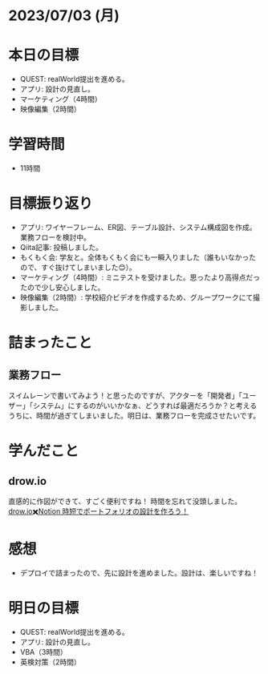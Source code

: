 # 2023/07/03 (月)

# 本日の目標

- QUEST: realWorld提出を進める。
- アプリ: 設計の見直し。
- マーケティング（4時間）
- 映像編集（2時間）

# 学習時間
- 11時間

# 目標振り返り

- アプリ: ワイヤーフレーム、ER図、テーブル設計、システム構成図を作成。業務フローを検討中。
- Qiita記事: 投稿しました。
- もくもく会: 学友と。全体もくもく会にも一瞬入りました（誰もいなかったので、すぐ抜けてしまいました😊）。
- マーケティング（4時間）: ミニテストを受けました。思ったより高得点だったので少し安心しました。
- 映像編集（2時間）: 学校紹介ビデオを作成するため、グループワークにて撮影しました。

# 詰まったこと

## 業務フロー
スイムレーンで書いてみよう！と思ったのですが、アクターを「開発者」「ユーザー」「システム」にするのがいいかなぁ、どうすれば最適だろうか？と考えるうちに、時間が過ぎてしまいました。明日は、業務フローを完成させたいです。

# 学んだこと

## drow.io
直感的に作図ができて、すごく便利ですね！
時間を忘れて没頭しました。
[drow.io✖️Notion 時短でポートフォリオの設計を作ろう！](https://qiita.com/tsu_eK4/items/dce729cac5c38d47c6a5)

# 感想

- デプロイで詰まったので、先に設計を進めました。設計は、楽しいですね！

# 明日の目標

- QUEST: realWorld提出を進める。
- アプリ: 設計の見直し。
- VBA（3時間）
- 英検対策（2時間）
